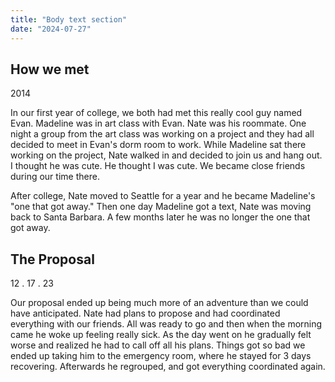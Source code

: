 ```yaml
---
title: "Body text section"
date: "2024-07-27"
---
```


## How we met

2014

In our first year of college, we both had met this really cool guy named Evan. Madeline was in art class with Evan. Nate was his roommate. One night a group from the art class was working on a project and they had all decided to meet in Evan's dorm room to work. While Madeline sat there working on the project, Nate walked in and decided to join us and hang out. I thought he was cute. He thought I was cute. We became close friends during our time there.

After college, Nate moved to Seattle for a year and he became Madeline's "one that got away." Then one day Madeline got a text, Nate was moving back to Santa Barbara. A few months later he was no longer the one that got away.

## The Proposal

12 . 17 . 23

Our proposal ended up being much more of an adventure than we could have anticipated. Nate had plans to propose and had coordinated everything with our friends. All was ready to go and then when the morning came he woke up feeling really sick. As the day went on he gradually felt worse and realized he had to call off all his plans. Things got so bad we ended up taking him to the emergency room, where he stayed for 3 days recovering. Afterwards he regrouped, and got everything coordinated again.
